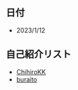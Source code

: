 ## 日付
- 2023/1/12

## 自己紹介リスト
- [ChihiroKK](https://github.com/ChihiroKK/Hello-world/blob/main/intro.md)
- [buraito](https://github.com/ChihiroKK/Hello-world/blob/main/intro2.md)
